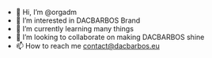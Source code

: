 - 👋 Hi, I’m @orgadm
- 👀 I’m interested in DACBARBOS Brand
- 🌱 I’m currently learning many things
- 💞️ I’m looking to collaborate on making DACBARBOS shine
- 📫 How to reach me contact@dacbarbos.eu

<!---
orgadm/orgadm is a ✨ special ✨ repository because its `README.md` (this file) appears on your GitHub profile.
You can click the Preview link to take a look at your changes.
--->
